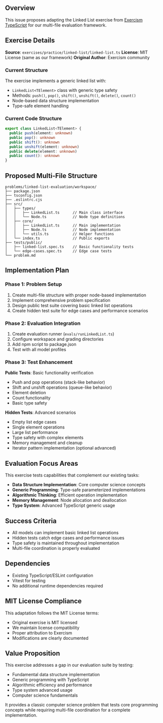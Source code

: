 ## Overview

This issue proposes adapting the Linked List exercise from [Exercism TypeScript](https://github.com/exercism/typescript) for our multi-file evaluation framework.

## Exercise Details

**Source**: `exercises/practice/linked-list/linked-list.ts`
**License**: MIT License (same as our framework)
**Original Author**: Exercism community

### Current Structure
The exercise implements a generic linked list with:
- `LinkedList<TElement>` class with generic type safety
- Methods: `push()`, `pop()`, `shift()`, `unshift()`, `delete()`, `count()`
- Node-based data structure implementation
- Type-safe element handling

### Current Code Structure
```typescript
export class LinkedList<TElement> {
  public push(element: unknown)
  public pop(): unknown
  public shift(): unknown
  public unshift(element: unknown)
  public delete(element: unknown)
  public count(): unknown
}
```

## Proposed Multi-File Structure

```
problems/linked-list-evaluation/workspace/
├── package.json
├── tsconfig.json
├── .eslintrc.cjs
├── src/
│   ├── types/
│   │   ├── LinkedList.ts      // Main class interface
│   │   └── Node.ts            // Node type definitions
│   ├── core/
│   │   ├── LinkedList.ts      // Main implementation
│   │   ├── Node.ts            // Node implementation
│   │   └── utils.ts           // Helper functions
│   └── index.ts               // Public exports
├── tests/public/
│   ├── linked-list.spec.ts    // Basic functionality tests
│   └── edge-cases.spec.ts     // Edge case tests
└── problem.md
```

## Implementation Plan

### Phase 1: Problem Setup
1. Create multi-file structure with proper node-based implementation
2. Implement comprehensive problem specification
3. Design public test suite covering basic linked list operations
4. Create hidden test suite for edge cases and performance scenarios

### Phase 2: Evaluation Integration  
1. Create evaluation runner (`evals/runLinkedList.ts`)
2. Configure workspace and grading directories
3. Add npm script to package.json
4. Test with all model profiles

### Phase 3: Test Enhancement

**Public Tests**: Basic functionality verification
- Push and pop operations (stack-like behavior)
- Shift and unshift operations (queue-like behavior)
- Element deletion
- Count functionality
- Basic type safety

**Hidden Tests**: Advanced scenarios
- Empty list edge cases
- Single element operations
- Large list performance
- Type safety with complex elements
- Memory management and cleanup
- Iterator pattern implementation (optional advanced)

## Evaluation Focus Areas

This exercise tests capabilities that complement our existing tasks:

- **Data Structure Implementation**: Core computer science concepts
- **Generic Programming**: Type-safe parameterized implementations
- **Algorithmic Thinking**: Efficient operation implementation
- **Memory Management**: Node allocation and deallocation
- **Type System**: Advanced TypeScript generic usage

## Success Criteria

- All models can implement basic linked list operations
- Hidden tests catch edge cases and performance issues
- Type safety is maintained throughout implementation
- Multi-file coordination is properly evaluated

## Dependencies

- Existing TypeScript/ESLint configuration
- Vitest for testing
- No additional runtime dependencies required

## MIT License Compliance

This adaptation follows the MIT License terms:
- Original exercise is MIT licensed
- We maintain license compatibility
- Proper attribution to Exercism
- Modifications are clearly documented

## Value Proposition

This exercise addresses a gap in our evaluation suite by testing:
- Fundamental data structure implementation
- Generic programming with TypeScript
- Algorithmic efficiency and performance
- Type system advanced usage
- Computer science fundamentals

It provides a classic computer science problem that tests core programming concepts while requiring multi-file coordination for a complete implementation.